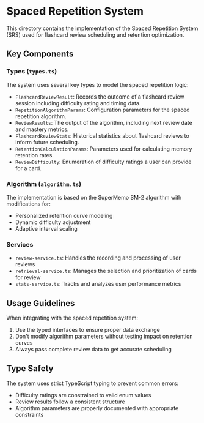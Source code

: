 
# Spaced Repetition System

This directory contains the implementation of the Spaced Repetition System (SRS) used for flashcard review scheduling and retention optimization.

## Key Components

### Types (`types.ts`)

The system uses several key types to model the spaced repetition logic:

- `FlashcardReviewResult`: Records the outcome of a flashcard review session including difficulty rating and timing data.
- `RepetitionAlgorithmParams`: Configuration parameters for the spaced repetition algorithm.
- `ReviewResults`: The output of the algorithm, including next review date and mastery metrics.
- `FlashcardReviewStats`: Historical statistics about flashcard reviews to inform future scheduling.
- `RetentionCalculationParams`: Parameters used for calculating memory retention rates.
- `ReviewDifficulty`: Enumeration of difficulty ratings a user can provide for a card.

### Algorithm (`algorithm.ts`)

The implementation is based on the SuperMemo SM-2 algorithm with modifications for:
- Personalized retention curve modeling
- Dynamic difficulty adjustment
- Adaptive interval scaling

### Services

- `review-service.ts`: Handles the recording and processing of user reviews
- `retrieval-service.ts`: Manages the selection and prioritization of cards for review
- `stats-service.ts`: Tracks and analyzes user performance metrics

## Usage Guidelines

When integrating with the spaced repetition system:

1. Use the typed interfaces to ensure proper data exchange
2. Don't modify algorithm parameters without testing impact on retention curves
3. Always pass complete review data to get accurate scheduling

## Type Safety

The system uses strict TypeScript typing to prevent common errors:
- Difficulty ratings are constrained to valid enum values
- Review results follow a consistent structure
- Algorithm parameters are properly documented with appropriate constraints
